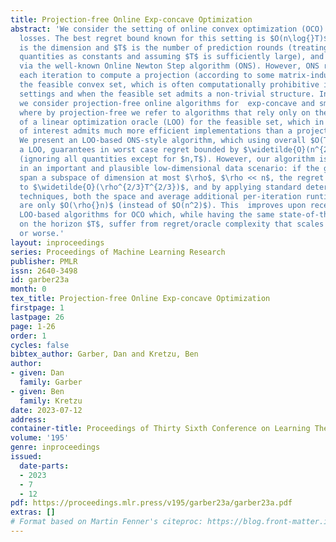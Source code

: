 ```yaml
---
title: Projection-free Online Exp-concave Optimization
abstract: 'We consider the setting of online convex optimization (OCO) with \textit{exp-concave}
  losses. The best regret bound known for this setting is $O(n\log{}T)$, where $n$
  is the dimension and $T$ is the number of prediction rounds (treating all other
  quantities as constants and assuming $T$ is sufficiently large), and is attainable
  via the well-known Online Newton Step algorithm (ONS). However, ONS requires on
  each iteration to compute a projection (according to some matrix-induced norm) onto
  the feasible convex set, which is often computationally prohibitive in high-dimensional
  settings and when the feasible set admits a non-trivial structure. In this work
  we consider projection-free online algorithms for  exp-concave and smooth losses,
  where by projection-free we refer to algorithms that rely only on the availability
  of a linear optimization oracle (LOO) for the feasible set, which in many applications
  of interest admits much more efficient implementations than a projection oracle.
  We present an LOO-based ONS-style algorithm, which using overall $O(T)$ calls to
  a LOO, guarantees in worst case regret bounded by $\widetilde{O}(n^{2/3}T^{2/3})$
  (ignoring all quantities except for $n,T$). However, our algorithm is most interesting
  in an important and plausible low-dimensional data scenario: if the gradients  (approximately)
  span a subspace of dimension at most $\rho$, $\rho << n$, the regret bound improves
  to $\widetilde{O}(\rho^{2/3}T^{2/3})$, and by applying standard deterministic sketching
  techniques, both the space and average additional per-iteration runtime requirements
  are only $O(\rho{}n)$ (instead of $O(n^2)$). This  improves upon recently proposed
  LOO-based algorithms for OCO which, while having the same state-of-the-art dependence
  on the horizon $T$, suffer from regret/oracle complexity that scales with $\sqrt{n}$
  or worse.'
layout: inproceedings
series: Proceedings of Machine Learning Research
publisher: PMLR
issn: 2640-3498
id: garber23a
month: 0
tex_title: Projection-free Online Exp-concave Optimization
firstpage: 1
lastpage: 26
page: 1-26
order: 1
cycles: false
bibtex_author: Garber, Dan and Kretzu, Ben
author:
- given: Dan
  family: Garber
- given: Ben
  family: Kretzu
date: 2023-07-12
address: 
container-title: Proceedings of Thirty Sixth Conference on Learning Theory
volume: '195'
genre: inproceedings
issued:
  date-parts:
  - 2023
  - 7
  - 12
pdf: https://proceedings.mlr.press/v195/garber23a/garber23a.pdf
extras: []
# Format based on Martin Fenner's citeproc: https://blog.front-matter.io/posts/citeproc-yaml-for-bibliographies/
---
```

